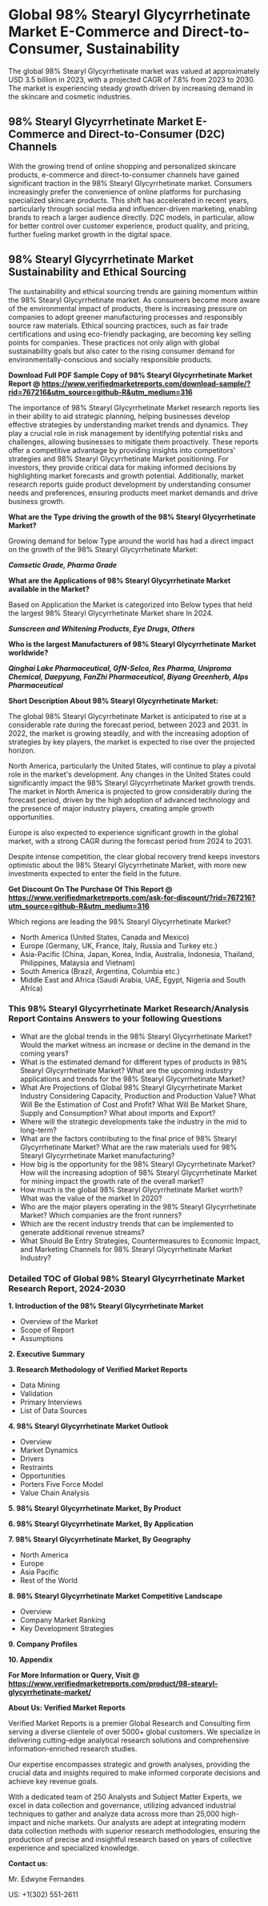 <h1>Global 98% Stearyl Glycyrrhetinate Market E-Commerce and Direct-to-Consumer, Sustainability</h1><p class=""><p>The global 98% Stearyl Glycyrrhetinate market was valued at approximately USD 3.5 billion in 2023, with a projected CAGR of 7.8% from 2023 to 2030. The market is experiencing steady growth driven by increasing demand in the skincare and cosmetic industries.</p><h2>98% Stearyl Glycyrrhetinate Market E-Commerce and Direct-to-Consumer (D2C) Channels</h2><p>With the growing trend of online shopping and personalized skincare products, e-commerce and direct-to-consumer channels have gained significant traction in the 98% Stearyl Glycyrrhetinate market. Consumers increasingly prefer the convenience of online platforms for purchasing specialized skincare products. This shift has accelerated in recent years, particularly through social media and influencer-driven marketing, enabling brands to reach a larger audience directly. D2C models, in particular, allow for better control over customer experience, product quality, and pricing, further fueling market growth in the digital space.</p><h2>98% Stearyl Glycyrrhetinate Market Sustainability and Ethical Sourcing</h2><p>The sustainability and ethical sourcing trends are gaining momentum within the 98% Stearyl Glycyrrhetinate market. As consumers become more aware of the environmental impact of products, there is increasing pressure on companies to adopt greener manufacturing processes and responsibly source raw materials. Ethical sourcing practices, such as fair trade certifications and using eco-friendly packaging, are becoming key selling points for companies. These practices not only align with global sustainability goals but also cater to the rising consumer demand for environmentally-conscious and socially responsible products.</p></p><p class=""><strong>Download Full PDF Sample Copy of 98% Stearyl Glycyrrhetinate Market Report @ <a href="https://www.verifiedmarketreports.com/download-sample/?rid=767216&utm_source=github-R&utm_medium=316" target="_blank">https://www.verifiedmarketreports.com/download-sample/?rid=767216&utm_source=github-R&utm_medium=316</a></strong></p><p>The importance of&nbsp;98% Stearyl Glycyrrhetinate Market research reports lies in their ability to aid strategic planning, helping businesses develop effective strategies by understanding market trends and dynamics. They play a crucial role in risk management by identifying potential risks and challenges, allowing businesses to mitigate them proactively. These reports offer a competitive advantage by providing insights into competitors' strategies and 98% Stearyl Glycyrrhetinate Market positioning. For investors, they provide critical data for making informed decisions by highlighting market forecasts and growth potential. Additionally, market research reports guide product development by understanding consumer needs and preferences, ensuring products meet market demands and drive business growth.</p><p><strong>What are the&nbsp;Type driving the growth of the 98% Stearyl Glycyrrhetinate Market?</strong></p><p id="" class="">Growing demand for below Type around the world has had a direct impact on the growth of the 98% Stearyl Glycyrrhetinate Market:</p><p class=""><em><strong>Comsetic Grade, Pharma Grade</strong></em></p><p class=""><strong>What are the&nbsp;Applications&nbsp;of 98% Stearyl Glycyrrhetinate Market available in the Market?</strong></p><p id="" class="">Based on Application the Market is categorized into Below types that held the largest 98% Stearyl Glycyrrhetinate Market share In 2024.</p><p class=""><em><strong>Sunscreen and Whitening Products, Eye Drugs, Others</strong></em></p><p class=""><strong>Who is the largest Manufacturers of 98% Stearyl Glycyrrhetinate Market worldwide?</strong></p><p><em><strong>Qinghai Lake Pharmaceutical, GfN-Selco, Res Pharma, Uniproma Chemical, Daepyung, FanZhi Pharmaceutical, Biyang Greenherb, Alps Pharmaceutical</strong></em></p><p id="" class=""><strong>Short Description About 98% Stearyl Glycyrrhetinate Market:</strong></p><p>The global 98% Stearyl Glycyrrhetinate Market is anticipated to rise at a considerable rate during the forecast period, between 2023 and 2031. In 2022, the market is growing steadily, and with the increasing adoption of strategies by key players, the market is expected to rise over the projected horizon.</p><p>North America, particularly the United States, will continue to play a pivotal role in the market's development. Any changes in the United States could significantly impact the 98% Stearyl Glycyrrhetinate Market growth trends. The market in North America is projected to grow considerably during the forecast period, driven by the high adoption of advanced technology and the presence of major industry players, creating ample growth opportunities.</p><p>Europe is also expected to experience significant growth in the global market, with a strong CAGR during the forecast period from 2024 to 2031.</p><p>Despite intense competition, the clear global recovery trend keeps investors optimistic about the 98% Stearyl Glycyrrhetinate Market, with more new investments expected to enter the field in the future.</p><p id="" class=""><strong>Get Discount On The Purchase Of This Report @ <a href="https://www.verifiedmarketreports.com/ask-for-discount/?rid=767216?utm_source=github-R&utm_medium=316" target="_blank">https://www.verifiedmarketreports.com/ask-for-discount/?rid=767216?utm_source=github-R&utm_medium=316</a></strong></p><p class="">Which regions are leading the 98% Stearyl Glycyrrhetinate Market?</p><ul><li>North America (United States, Canada and Mexico)</li><li>Europe (Germany, UK, France, Italy, Russia and Turkey etc.)</li><li>Asia-Pacific (China, Japan, Korea, India, Australia, Indonesia, Thailand, Philippines, Malaysia and Vietnam)</li><li>South America (Brazil, Argentina, Columbia etc.)</li><li>Middle East and Africa (Saudi Arabia, UAE, Egypt, Nigeria and South Africa)</li></ul><h3 id="" class="">This 98% Stearyl Glycyrrhetinate Market Research/Analysis Report Contains Answers to your following Questions</h3><ul><li>What are the global trends in the 98% Stearyl Glycyrrhetinate Market? Would the market witness an increase or decline in the demand in the coming years?</li><li>What is the estimated demand for different types of products in 98% Stearyl Glycyrrhetinate Market? What are the upcoming industry applications and trends for the 98% Stearyl Glycyrrhetinate Market?</li><li>What Are Projections of Global 98% Stearyl Glycyrrhetinate Market Industry Considering Capacity, Production and Production Value? What Will Be the Estimation of Cost and Profit? What Will Be Market Share, Supply and Consumption? What about imports and Export?</li><li>Where will the strategic developments take the industry in the mid to long-term?</li><li>What are the factors contributing to the final price of 98% Stearyl Glycyrrhetinate Market? What are the raw materials used for 98% Stearyl Glycyrrhetinate Market manufacturing?</li><li>How big is the opportunity for the 98% Stearyl Glycyrrhetinate Market? How will the increasing adoption of 98% Stearyl Glycyrrhetinate Market for mining impact the growth rate of the overall market?</li><li>How much is the global 98% Stearyl Glycyrrhetinate Market worth? What was the value of the market In 2020?</li><li>Who are the major players operating in the 98% Stearyl Glycyrrhetinate Market? Which companies are the front runners?</li><li>Which are the recent industry trends that can be implemented to generate additional revenue streams?</li><li>What Should Be Entry Strategies, Countermeasures to Economic Impact, and Marketing Channels for 98% Stearyl Glycyrrhetinate Market Industry?</li></ul><h3 id="" class="">Detailed TOC of Global 98% Stearyl Glycyrrhetinate Market Research Report, 2024-2030</h3><p id="" class=""><strong>1. Introduction of the 98% Stearyl Glycyrrhetinate Market</strong></p><ul><li>Overview of the Market</li><li>Scope of Report</li><li>Assumptions</li></ul><p id="" class=""><strong>2. Executive Summary</strong></p><p id="" class=""><strong>3. Research Methodology of Verified Market Reports</strong></p><ul><li>Data Mining</li><li>Validation</li><li>Primary Interviews</li><li>List of Data Sources</li></ul><p id="" class=""><strong>4. 98% Stearyl Glycyrrhetinate Market Outlook</strong></p><ul><li>Overview</li><li>Market Dynamics</li><li>Drivers</li><li>Restraints</li><li>Opportunities</li><li>Porters Five Force Model</li><li>Value Chain Analysis</li></ul><p id="" class=""><strong>5. 98% Stearyl Glycyrrhetinate Market, By Product</strong></p><p id="" class=""><strong>6. 98% Stearyl Glycyrrhetinate Market, By Application</strong></p><p id="" class=""><strong>7. 98% Stearyl Glycyrrhetinate Market, By Geography</strong></p><ul><li>North America</li><li>Europe</li><li>Asia Pacific</li><li>Rest of the World</li></ul><p id="" class=""><strong>8. 98% Stearyl Glycyrrhetinate Market Competitive Landscape</strong></p><ul><li>Overview</li><li>Company Market Ranking</li><li>Key Development Strategies</li></ul><p id="" class=""><strong>9. Company Profiles</strong></p><p id="" class=""><strong>10. Appendix</strong></p><p id="" class=""><strong>For More Information or Query, Visit @ <a href="https://www.verifiedmarketreports.com/product/98-stearyl-glycyrrhetinate-market/" target="_blank">https://www.verifiedmarketreports.com/product/98-stearyl-glycyrrhetinate-market/</a></strong></p><p id="" class=""><strong>About Us: Verified Market Reports</strong></p><p id="" class="">Verified Market Reports is a premier Global Research and Consulting firm serving a diverse clientele of over 5000+ global customers. We specialize in delivering cutting-edge analytical research solutions and comprehensive information-enriched research studies.</p><p id="" class="">Our expertise encompasses strategic and growth analyses, providing the crucial data and insights required to make informed corporate decisions and achieve key revenue goals.</p><p id="" class="">With a dedicated team of 250 Analysts and Subject Matter Experts, we excel in data collection and governance, utilizing advanced industrial techniques to gather and analyze data across more than 25,000 high-impact and niche markets. Our analysts are adept at integrating modern data collection methods with superior research methodologies, ensuring the production of precise and insightful research based on years of collective experience and specialized knowledge.</p><p id="" class=""><strong>Contact us:</strong></p><p id="" class="">Mr. Edwyne Fernandes</p><p id="" class="">US: +1(302) 551-2611</p>